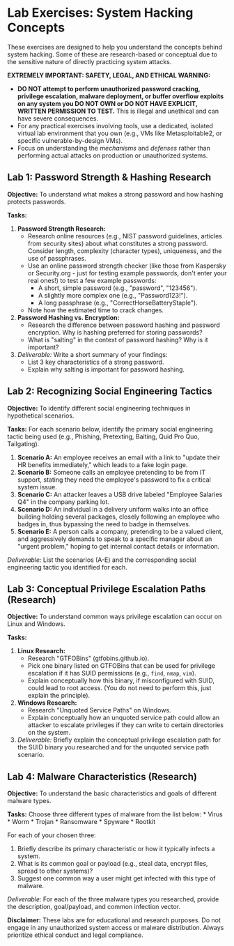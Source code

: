 # Lab Exercises: System Hacking Concepts

These exercises are designed to help you understand the concepts behind system hacking. Some of these are research-based or conceptual due to the sensitive nature of directly practicing system attacks.

**EXTREMELY IMPORTANT: SAFETY, LEGAL, AND ETHICAL WARNING:**
*   **DO NOT attempt to perform unauthorized password cracking, privilege escalation, malware deployment, or buffer overflow exploits on any system you DO NOT OWN or DO NOT HAVE EXPLICIT, WRITTEN PERMISSION TO TEST.** This is illegal and unethical and can have severe consequences.
*   For any practical exercises involving tools, use a dedicated, isolated virtual lab environment that you own (e.g., VMs like Metasploitable2, or specific vulnerable-by-design VMs).
*   Focus on understanding the *mechanisms* and *defenses* rather than performing actual attacks on production or unauthorized systems.

## Lab 1: Password Strength & Hashing Research

**Objective:** To understand what makes a strong password and how hashing protects passwords.

**Tasks:**
1.  **Password Strength Research:**
    *   Research online resources (e.g., NIST password guidelines, articles from security sites) about what constitutes a strong password. Consider length, complexity (character types), uniqueness, and the use of passphrases.
    *   Use an online password strength checker (like those from Kaspersky or Security.org - just for testing example passwords, don't enter your real ones!) to test a few example passwords:
        *   A short, simple password (e.g., "password", "123456").
        *   A slightly more complex one (e.g., "Password123!").
        *   A long passphrase (e.g., "CorrectHorseBatteryStaple").
    *   Note how the estimated time to crack changes.
2.  **Password Hashing vs. Encryption:**
    *   Research the difference between password hashing and password encryption. Why is hashing preferred for storing passwords?
    *   What is "salting" in the context of password hashing? Why is it important?
3.  *Deliverable:* Write a short summary of your findings:
    *   List 3 key characteristics of a strong password.
    *   Explain why salting is important for password hashing.

## Lab 2: Recognizing Social Engineering Tactics

**Objective:** To identify different social engineering techniques in hypothetical scenarios.

**Tasks:**
For each scenario below, identify the primary social engineering tactic being used (e.g., Phishing, Pretexting, Baiting, Quid Pro Quo, Tailgating).

1.  **Scenario A:** An employee receives an email with a link to "update their HR benefits immediately," which leads to a fake login page.
2.  **Scenario B:** Someone calls an employee pretending to be from IT support, stating they need the employee's password to fix a critical system issue.
3.  **Scenario C:** An attacker leaves a USB drive labeled "Employee Salaries Q4" in the company parking lot.
4.  **Scenario D:** An individual in a delivery uniform walks into an office building holding several packages, closely following an employee who badges in, thus bypassing the need to badge in themselves.
5.  **Scenario E:** A person calls a company, pretending to be a valued client, and aggressively demands to speak to a specific manager about an "urgent problem," hoping to get internal contact details or information.

*Deliverable:* List the scenarios (A-E) and the corresponding social engineering tactic you identified for each.

## Lab 3: Conceptual Privilege Escalation Paths (Research)

**Objective:** To understand common ways privilege escalation can occur on Linux and Windows.

**Tasks:**
1.  **Linux Research:**
    *   Research "GTFOBins" (gtfobins.github.io).
    *   Pick one binary listed on GTFOBins that can be used for privilege escalation if it has SUID permissions (e.g., `find`, `nmap`, `vim`).
    *   Explain conceptually how this binary, if misconfigured with SUID, could lead to root access. (You do not need to perform this, just explain the principle).
2.  **Windows Research:**
    *   Research "Unquoted Service Paths" on Windows.
    *   Explain conceptually how an unquoted service path could allow an attacker to escalate privileges if they can write to certain directories on the system.
3.  *Deliverable:* Briefly explain the conceptual privilege escalation path for the SUID binary you researched and for the unquoted service path scenario.

## Lab 4: Malware Characteristics (Research)

**Objective:** To understand the basic characteristics and goals of different malware types.

**Tasks:**
Choose three different types of malware from the list below:
    *   Virus
    *   Worm
    *   Trojan
    *   Ransomware
    *   Spyware
    *   Rootkit

For each of your chosen three:
1.  Briefly describe its primary characteristic or how it typically infects a system.
2.  What is its common goal or payload (e.g., steal data, encrypt files, spread to other systems)?
3.  Suggest one common way a user might get infected with this type of malware.

*Deliverable:* For each of the three malware types you researched, provide the description, goal/payload, and common infection vector.

**Disclaimer:** These labs are for educational and research purposes. Do not engage in any unauthorized system access or malware distribution. Always prioritize ethical conduct and legal compliance.
